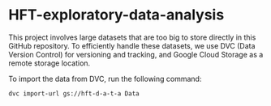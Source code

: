 # HFT-exploratory-data-analysis

This project involves large datasets that are too big to store directly in this GitHub repository. To efficiently handle these datasets, we use DVC (Data Version Control) for versioning and tracking, and Google Cloud Storage as a remote storage location.

To import the data from DVC, run the following command:
```bash
dvc import-url gs://hft-d-a-t-a Data
